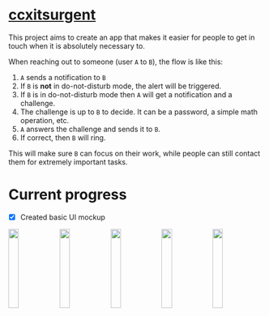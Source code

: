 # [ccxitsurgent](https://ccextractor.org/public/gsoc/2023/itsurgent/)

This project aims to create an app that makes it easier for people to get in touch when it is absolutely necessary to. 

When reaching out to someone (user `A` to `B`), the flow is like this:
1. `A` sends a notification to `B`
2. If `B` is **not** in do-not-disturb mode, the alert will be triggered.
3. If `B` is in do-not-disturb mode then `A` will get a notification and a challenge.
4. The challenge is up to `B` to decide. It can be a password, a simple math operation, etc.
5. `A` answers the challenge and sends it to `B`.
6. If correct, then `B` will ring.

This will make sure `B` can focus on their work, while people can still contact them for extremely important tasks.

# Current progress
- [x] Created basic UI mockup

<img src="https://user-images.githubusercontent.com/61899816/226410863-987d7178-185e-480f-b200-365f57a7ca0d.png" width="20%"><img src="https://user-images.githubusercontent.com/61899816/226410877-f6e6bb69-b95a-48f1-8221-af619d33b5c5.png" width="20%"><img src="https://user-images.githubusercontent.com/61899816/226413635-5a699ccb-ba55-4862-ba4f-3e0326d7deb2.png" width="20%"><img src="https://user-images.githubusercontent.com/61899816/226410867-e46ebe25-1a22-4fbf-b5ef-f3cbf5e2ae17.png" width="20%"><img src="https://user-images.githubusercontent.com/61899816/226410872-5e57f1fb-9b26-4f13-a63a-c59c6f6b9340.png" width="20%">

